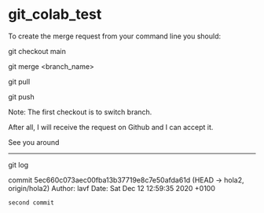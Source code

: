 # git_colab_test

To create the merge request from your command line you should:

git checkout main

git merge <branch_name>

git pull

git push

Note: The first checkout is to switch branch.

After all, I will receive the request on Github and I can accept it.

See you around


-----------------------------------------------------------------------------------------
git log

commit 5ec660c073aec00fba13b37719e8c7e50afda61d (HEAD -> hola2, origin/hola2)
Author: lavf
Date:   Sat Dec 12 12:59:35 2020 +0100

    second commit
